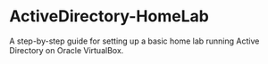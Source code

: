 # ActiveDirectory-HomeLab
A step-by-step guide for setting up a basic home lab running Active Directory on Oracle VirtualBox.
